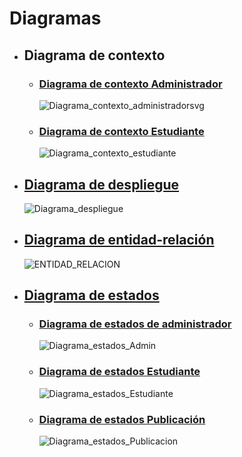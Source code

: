 # Diagramas

 - ## Diagrama de contexto
    - ### [Diagrama de contexto Administrador](https://github.com/Dmoga31/TFG_DiegoMorales_RooMe/tree/main/UMLs/Diagramas/Diagrama_de_contexto/Administrador)
      ![Diagrama_contexto_administradorsvg](https://github.com/user-attachments/assets/60a704f2-db87-4c27-b989-8a0f08abf7b5)

    
    - ### [Diagrama de contexto Estudiante](https://github.com/Dmoga31/TFG_DiegoMorales_RooMe/tree/main/UMLs/Diagramas/Diagrama_de_contexto/Estudiante)
      ![Diagrama_contexto_estudiante](https://github.com/user-attachments/assets/4361543c-9107-4779-9130-dc906feffb3a)


 - ## [Diagrama de despliegue](https://github.com/Dmoga31/TFG_DiegoMorales_RooMe/tree/main/UMLs/Diagramas/Diagrama_de_despliegue)
   ![Diagrama_despliegue](https://github.com/user-attachments/assets/426493ff-6846-4732-8782-05f6bb8e44b1)


 - ## [Diagrama de entidad-relación](https://github.com/Dmoga31/TFG_DiegoMorales_RooMe/tree/main/UMLs/Diagramas/Diagrama_entidad_relacion)
   ![ENTIDAD_RELACION](https://github.com/user-attachments/assets/10e7e292-a1fe-4dfa-a6d7-8375ed554f79)


 - ## [Diagrama de estados](UMLs/Diagramas/Diagramas_de_estados)
    - ### [Diagrama de estados de administrador](https://github.com/Dmoga31/TFG_DiegoMorales_RooMe/tree/main/UMLs/Diagramas/Diagramas_de_estados/Admin)
      ![Diagrama_estados_Admin](https://github.com/user-attachments/assets/9aedddbc-7369-4cb5-a001-f13a5dbfc0f2)


    - ### [Diagrama de estados Estudiante](UMLs/Diagramas/Diagramas_de_estados/Estudiante)
      ![Diagrama_estados_Estudiante](https://github.com/user-attachments/assets/1cff7f24-5fe6-454f-bf54-bb7d3ee4cb1b)


     - ### [Diagrama de estados Publicación](UMLs/Diagramas/Diagramas_de_estados/Publicacion)
       ![Diagrama_estados_Publicacion](https://github.com/user-attachments/assets/e406d793-317b-4a50-9c26-f675b0e322b4)



